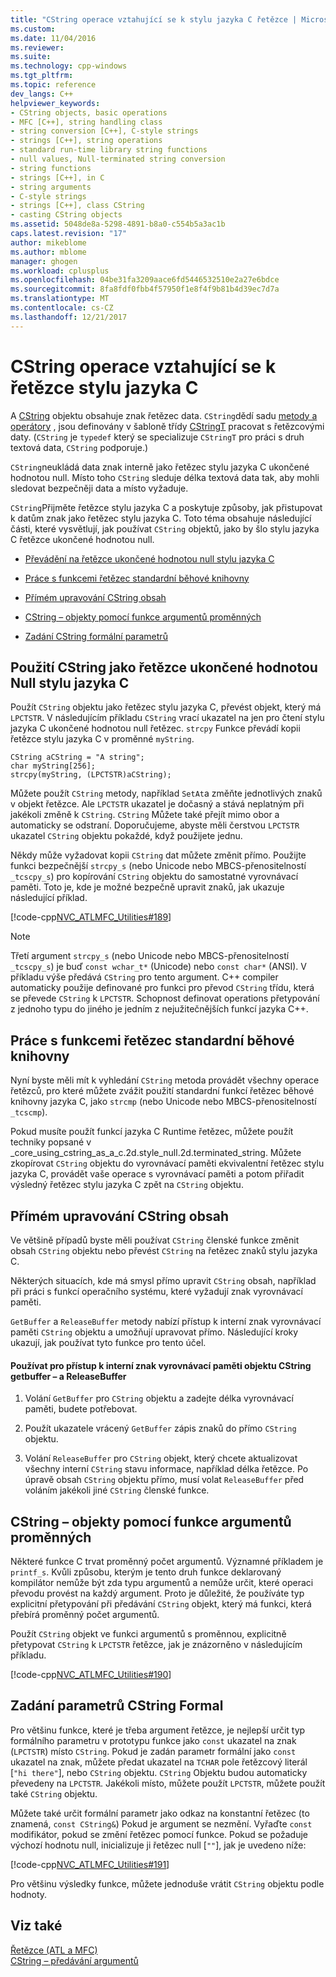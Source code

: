 ```yaml
---
title: "CString operace vztahující se k stylu jazyka C řetězce | Microsoft Docs"
ms.custom: 
ms.date: 11/04/2016
ms.reviewer: 
ms.suite: 
ms.technology: cpp-windows
ms.tgt_pltfrm: 
ms.topic: reference
dev_langs: C++
helpviewer_keywords:
- CString objects, basic operations
- MFC [C++], string handling class
- string conversion [C++], C-style strings
- strings [C++], string operations
- standard run-time library string functions
- null values, Null-terminated string conversion
- string functions
- strings [C++], in C
- string arguments
- C-style strings
- strings [C++], class CString
- casting CString objects
ms.assetid: 5048de8a-5298-4891-b8a0-c554b5a3ac1b
caps.latest.revision: "17"
author: mikeblome
ms.author: mblome
manager: ghogen
ms.workload: cplusplus
ms.openlocfilehash: 04be31fa3209aace6fd5446532510e2a27e6bdce
ms.sourcegitcommit: 8fa8fdf0fbb4f57950f1e8f4f9b81b4d39ec7d7a
ms.translationtype: MT
ms.contentlocale: cs-CZ
ms.lasthandoff: 12/21/2017
---
```

# <a name="cstring-operations-relating-to-c-style-strings"></a>CString operace vztahující se k řetězce stylu jazyka C
A [CString](../atl-mfc-shared/using-cstring.md) objektu obsahuje znak řetězec data. `CString`dědí sadu [metody a operátory](../atl-mfc-shared/reference/cstringt-class.md) , jsou definovány v šabloně třídy [CStringT](../atl-mfc-shared/reference/cstringt-class.md) pracovat s řetězcovými daty. (`CString` je `typedef` který se specializuje `CStringT` pro práci s druh textová data, `CString` podporuje.)  
  
 `CString`neukládá data znak interně jako řetězec stylu jazyka C ukončené hodnotou null. Místo toho `CString` sleduje délka textová data tak, aby mohli sledovat bezpečněji data a místo vyžaduje.  
  
 `CString`Přijměte řetězce stylu jazyka C a poskytuje způsoby, jak přistupovat k datům znak jako řetězec stylu jazyka C. Toto téma obsahuje následující části, které vysvětlují, jak používat `CString` objektů, jako by šlo stylu jazyka C řetězce ukončené hodnotou null.  
  
- [Převádění na řetězce ukončené hodnotou null stylu jazyka C](#_core_using_cstring_as_a_c.2d.style_null.2d.terminated_string)  
  
- [Práce s funkcemi řetězec standardní běhové knihovny](#_core_working_with_standard_run.2d.time_library_string_functions)  
  
- [Přímém upravování CString obsah](#_core_modifying_cstring_contents_directly)  
  
- [CString – objekty pomocí funkce argumentů proměnných](#_core_using_cstring_objects_with_variable_argument_functions)  
  
- [Zadání CString formální parametrů](#_core_specifying_cstring_formal_parameters)  
  
##  <a name="_core_using_cstring_as_a_c.2d.style_null.2d.terminated_string"></a>Použití CString jako řetězce ukončené hodnotou Null stylu jazyka C  
 Použít `CString` objektu jako řetězec stylu jazyka C, převést objekt, který má `LPCTSTR`. V následujícím příkladu `CString` vrací ukazatel na jen pro čtení stylu jazyka C ukončené hodnotou null řetězec. `strcpy` Funkce převádí kopii řetězce stylu jazyka C v proměnné `myString`.  
  
```  
CString aCString = "A string";  
char myString[256];  
strcpy(myString, (LPCTSTR)aCString);
```  
  
 Můžete použít `CString` metody, například `SetAt`a změňte jednotlivých znaků v objekt řetězce. Ale `LPCTSTR` ukazatel je dočasný a stává neplatným při jakékoli změně k `CString`. `CString` Můžete také přejít mimo obor a automaticky se odstraní. Doporučujeme, abyste měli čerstvou `LPCTSTR` ukazatel `CString` objektu pokaždé, když použijete jednu.  
  
 Někdy může vyžadovat kopii `CString` dat můžete změnit přímo. Použijte funkci bezpečnější `strcpy_s` (nebo Unicode nebo MBCS-přenositelností `_tcscpy_s`) pro kopírování `CString` objektu do samostatné vyrovnávací paměti. Toto je, kde je možné bezpečně upravit znaků, jak ukazuje následující příklad.  
  
 [!code-cpp[NVC_ATLMFC_Utilities#189](../atl-mfc-shared/codesnippet/cpp/cstring-operations-relating-to-c-style-strings_1.cpp)]  
  
> [!NOTE]
>  Třetí argument `strcpy_s` (nebo Unicode nebo MBCS-přenositelností `_tcscpy_s`) je buď `const wchar_t*` (Unicode) nebo `const char*` (ANSI). V příkladu výše předává `CString` pro tento argument. C++ compiler automaticky použije definované pro funkci pro převod `CString` třídu, která se převede `CString` k `LPCTSTR`. Schopnost definovat operations přetypování z jednoho typu do jiného je jedním z nejužitečnějších funkcí jazyka C++.  
  
##  <a name="_core_working_with_standard_run.2d.time_library_string_functions"></a>Práce s funkcemi řetězec standardní běhové knihovny  
 Nyní byste měli mít k vyhledání `CString` metoda provádět všechny operace řetězců, pro které můžete zvážit použití standardní funkcí řetězec běhové knihovny jazyka C, jako `strcmp` (nebo Unicode nebo MBCS-přenositelností `_tcscmp`).  
  
 Pokud musíte použít funkcí jazyka C Runtime řetězec, můžete použít techniky popsané v _core_using_cstring_as_a_c.2d.style_null.2d.terminated_string. Můžete zkopírovat `CString` objektu do vyrovnávací paměti ekvivalentní řetězec stylu jazyka C, provádět vaše operace s vyrovnávací paměti a potom přiřadit výsledný řetězec stylu jazyka C zpět na `CString` objektu.  
  
##  <a name="_core_modifying_cstring_contents_directly"></a>Přímém upravování CString obsah  
 Ve většině případů byste měli používat `CString` členské funkce změnit obsah `CString` objektu nebo převést `CString` na řetězec znaků stylu jazyka C.  
  
 Některých situacích, kde má smysl přímo upravit `CString` obsah, například při práci s funkcí operačního systému, které vyžadují znak vyrovnávací paměti.  
  
 `GetBuffer` a `ReleaseBuffer` metody nabízí přístup k interní znak vyrovnávací paměti `CString` objektu a umožňují upravovat přímo. Následující kroky ukazují, jak používat tyto funkce pro tento účel.  
  
#### <a name="to-use-getbuffer-and-releasebuffer-to-access-the-internal-character-buffer-of-a-cstring-object"></a>Používat pro přístup k interní znak vyrovnávací paměti objektu CString getbuffer – a ReleaseBuffer  
  
1.  Volání `GetBuffer` pro `CString` objektu a zadejte délka vyrovnávací paměti, budete potřebovat.  
  
2.  Použít ukazatele vrácený `GetBuffer` zápis znaků do přímo `CString` objektu.  
  
3.  Volání `ReleaseBuffer` pro `CString` objekt, který chcete aktualizovat všechny interní `CString` stavu informace, například délka řetězce. Po úpravě obsah `CString` objektu přímo, musí volat `ReleaseBuffer` před voláním jakékoli jiné `CString` členské funkce.  
  
##  <a name="_core_using_cstring_objects_with_variable_argument_functions"></a>CString – objekty pomocí funkce argumentů proměnných  
 Některé funkce C trvat proměnný počet argumentů. Významné příkladem je `printf_s`. Kvůli způsobu, kterým je tento druh funkce deklarovaný kompilátor nemůže být zda typu argumentů a nemůže určit, které operaci převodu provést na každý argument. Proto je důležité, že používáte typ explicitní přetypování při předávání `CString` objekt, který má funkci, která přebírá proměnný počet argumentů.  
  
 Použít `CString` objekt ve funkci argumentů s proměnnou, explicitně přetypovat `CString` k `LPCTSTR` řetězce, jak je znázorněno v následujícím příkladu.  
  
 [!code-cpp[NVC_ATLMFC_Utilities#190](../atl-mfc-shared/codesnippet/cpp/cstring-operations-relating-to-c-style-strings_2.cpp)]  
  
##  <a name="_core_specifying_cstring_formal_parameters"></a>Zadání parametrů CString Formal  
 Pro většinu funkce, které je třeba argument řetězce, je nejlepší určit typ formálního parametru v prototypu funkce jako `const` ukazatel na znak (`LPCTSTR`) místo `CString`. Pokud je zadán parametr formální jako `const` ukazatel na znak, můžete předat ukazatel na `TCHAR` pole řetězcový literál [`"hi there"`], nebo `CString` objektu. `CString` Objektu budou automaticky převedeny na `LPCTSTR`. Jakékoli místo, můžete použít `LPCTSTR`, můžete použít také `CString` objektu.  
  
 Můžete také určit formální parametr jako odkaz na konstantní řetězec (to znamená, `const CString&`) Pokud je argument se nezmění. Vyřaďte `const` modifikátor, pokud se změní řetězec pomocí funkce. Pokud se požaduje výchozí hodnotu null, inicializuje ji řetězec null [`""`], jak je uvedeno níže:  
  
 [!code-cpp[NVC_ATLMFC_Utilities#191](../atl-mfc-shared/codesnippet/cpp/cstring-operations-relating-to-c-style-strings_3.cpp)]  
  
 Pro většinu výsledky funkce, můžete jednoduše vrátit `CString` objektu podle hodnoty.  
  
## <a name="see-also"></a>Viz také  
 [Řetězce (ATL a MFC)](../atl-mfc-shared/strings-atl-mfc.md)   
 [CString – předávání argumentů](../atl-mfc-shared/cstring-argument-passing.md)


